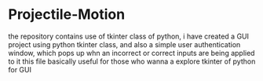 # Projectile-Motion
the repository contains use of tkinter class of python,
i have created a GUI project using python tkinter class, 
and also a simple user authentication window,
which pops up whn an incorrect or correct inputs are being applied to it 
this file basically useful for those who wanna a explore tkinter of python for GUI
